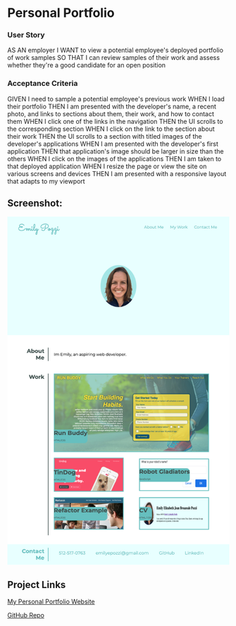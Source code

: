 # Personal Portfolio

### User Story 
AS AN employer
I WANT to view a potential employee's deployed portfolio of work samples
SO THAT I can review samples of their work and assess whether they're a good candidate for an open position

### Acceptance Criteria

GIVEN I need to sample a potential employee's previous work
WHEN I load their portfolio
THEN I am presented with the developer's name, a recent photo, and links to sections about them, their work, and how to contact them
WHEN I click one of the links in the navigation
THEN the UI scrolls to the corresponding section
WHEN I click on the link to the section about their work
THEN the UI scrolls to a section with titled images of the developer's applications
WHEN I am presented with the developer's first application
THEN that application's image should be larger in size than the others
WHEN I click on the images of the applications
THEN I am taken to that deployed application
WHEN I resize the page or view the site on various screens and devices
THEN I am presented with a responsive layout that adapts to my viewport


## Screenshot:
![Personal Portfolio Screenshot](photos/my-portfolio-screenshot.png "My Portfolio Screenshot")

## Project Links

[My Personal Portfolio Website](https://emilyepozzi.github.io/my-portfolio/ "My Personal Portfolio Website")

[GitHub Repo](https://github.com/emilyepozzi/portfolio "My Portfolio GitHub Repo")